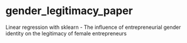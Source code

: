 # gender_legitimacy_paper
Linear regression with sklearn - The influence of entrepreneurial gender identity on the legitimacy of female entrepreneurs

